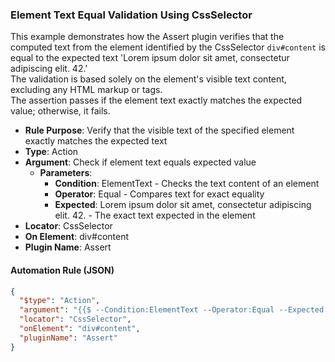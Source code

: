 ### Element Text Equal Validation Using CssSelector

This example demonstrates how the Assert plugin verifies that the computed text from the element identified by the CssSelector `div#content` is equal to the expected text 'Lorem ipsum dolor sit amet, consectetur adipiscing elit. 42.'  
The validation is based solely on the element's visible text content, excluding any HTML markup or tags.  
The assertion passes if the element text exactly matches the expected value; otherwise, it fails.

- **Rule Purpose**: Verify that the visible text of the specified element exactly matches the expected text  
- **Type**: Action  
- **Argument**: Check if element text equals expected value  
  - **Parameters**:  
    - **Condition**: ElementText - Checks the text content of an element  
    - **Operator**: Equal - Compares text for exact equality  
    - **Expected**: Lorem ipsum dolor sit amet, consectetur adipiscing elit. 42. - The exact text expected in the element  
- **Locator**: CssSelector  
- **On Element**: div#content  
- **Plugin Name**: Assert  

#### Automation Rule (JSON)

```json
{
  "$type": "Action",
  "argument": "{{$ --Condition:ElementText --Operator:Equal --Expected:Lorem ipsum dolor sit amet, consectetur adipiscing elit. 42.}}",
  "locator": "CssSelector",
  "onElement": "div#content",
  "pluginName": "Assert"
}
```
